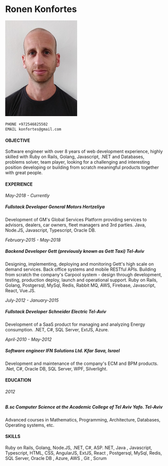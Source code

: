 # Ronen Konfortes 
<img src="./me.jpg" alt="drawing" width="230"></img>
```
PHONE +972546825502
EMAIL konfortes@gmail.com
```
#### OBJECTIVE
Software engineer with over 8 years of web development experience, highly skilled with Ruby on Rails, Golang,
Javascript, .NET and Databases, problems solver, team player, looking for a challenging and interesting position
developing or building from scratch meaningful products together with great people.
</br>
#### EXPERIENCE
_May-2018 - Currently_
##### ***Fullstack Developer*** General Motors Hertzeliya
Development of GM's Global Services Platform providing services to advisors, dealers, car owners, fleet managers
and 3rd parties.
Java, Node.JS, Javascript, Typescript, Oracle DB.

_February-2015 - May-2018_
##### ***Backend Developer*** Gett (previously known as Gett Taxi) Tel-Aviv
Designing, implementing, deploying and monitoring Gett's high scale on demand services. Back office systems
and mobile RESTful APIs.
Building from scratch the company's Carpool system - design through development, testing, production deploy,
launch and operational support.
Ruby on Rails, Golang, Postgersql, MySql, Redis, Rabbit MQ, AWS, Firebase, Javascript, React, Vue.JS.

_July-2012 - January-2015_
##### ***Fullstack Developer*** Schneider Electric Tel-Aviv
Development of a SaaS product for managing and analyzing Energy consumption.
.NET, C#, SQL Server, ExtJS, Azure.

_April-2010 - May-2012_
##### ***Software engineer*** IFN Solutions Ltd. Kfar Sava, Israel
Development and maintenance of the company's ECM and BPM products.
.Net, C#, Oracle DB, SQL Server, WPF, Silverlight.
</br>
#### EDUCATION
###### 2012
##### B.sc Computer Science at the Academic College of Tel Aviv Yafo. Tel-Aviv
Advanced courses in Mathematics, Programming, Architecture, Databases, Operating systems, etc.
</br>
#### SKILLS
Ruby on Rails, Golang, Node.JS, .NET, C#, ASP. NET, Java , Javascript, Typescript, HTML, CSS, AngularJS, ExtJS,
React , Postgersql, MySql, Redis, SQL Server, Oracle DB , Azure, AWS , Git , Scrum
